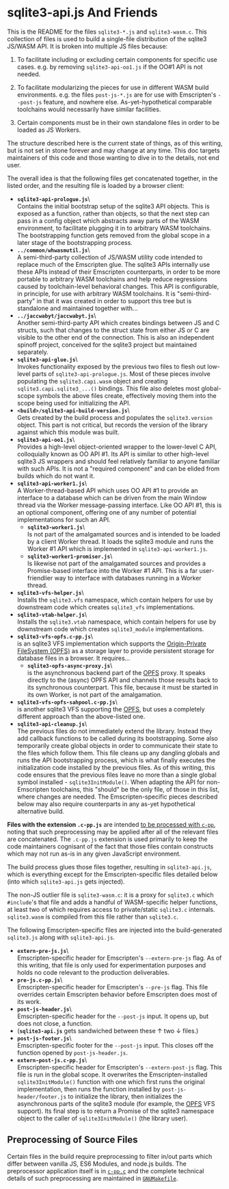 # sqlite3-api.js And Friends

This is the README for the files `sqlite3-*.js` and
`sqlite3-wasm.c`. This collection of files is used to build a
single-file distribution of the sqlite3 JS/WASM API. It is broken into
multiple JS files because:

1. To facilitate including or excluding certain components for
   specific use cases. e.g. by removing `sqlite3-api-oo1.js` if the
   OO#1 API is not needed.

2. To facilitate modularizing the pieces for use in different WASM
   build environments. e.g. the files `post-js-*.js` are for use with
   Emscripten's `--post-js` feature, and nowhere else.
   As-yet-hypothetical comparable toolchains would necessarily have
   similar facilities.

3. Certain components must be in their own standalone files in order
   to be loaded as JS Workers.

The structure described here is the current state of things, as of
this writing, but is not set in stone forever and may change at any
time. This doc targets maintainers of this code and those wanting to
dive in to the details, not end user.

The overall idea is that the following files get concatenated
together, in the listed order, and the resulting file is loaded by a
browser client:

- **`sqlite3-api-prologue.js`**\  
  Contains the initial bootstrap setup of the sqlite3 API
  objects. This is exposed as a function, rather than objects, so that
  the next step can pass in a config object which abstracts away parts
  of the WASM environment, to facilitate plugging it in to arbitrary
  WASM toolchains. The bootstrapping function gets removed from the
  global scope in a later stage of the bootstrapping process.
- **`../common/whwasmutil.js`**\  
  A semi-third-party collection of JS/WASM utility code intended to
  replace much of the Emscripten glue. The sqlite3 APIs internally use
  these APIs instead of their Emscripten counterparts, in order to be
  more portable to arbitrary WASM toolchains and help reduce
  regressions caused by toolchain-level behavioral changes. This API
  is configurable, in principle, for use with arbitrary WASM
  toolchains. It is "semi-third-party" in that it was created in order
  to support this tree but is standalone and maintained together
  with...
- **`../jaccwabyt/jaccwabyt.js`**\  
  Another semi-third-party API which creates bindings between JS
  and C structs, such that changes to the struct state from either JS
  or C are visible to the other end of the connection. This is also an
  independent spinoff project, conceived for the sqlite3 project but
  maintained separately.
- **`sqlite3-api-glue.js`**\  
  Invokes functionality exposed by the previous two files to flesh out
  low-level parts of `sqlite3-api-prologue.js`. Most of these pieces
  involve populating the `sqlite3.capi.wasm` object and creating
  `sqlite3.capi.sqlite3_...()` bindings. This file also deletes most
  global-scope symbols the above files create, effectively moving them
  into the scope being used for initializing the API.
- **`<build>/sqlite3-api-build-version.js`**\  
  Gets created by the build process and populates the
  `sqlite3.version` object. This part is not critical, but records the
  version of the library against which this module was built.
- **`sqlite3-api-oo1.js`**\  
  Provides a high-level object-oriented wrapper to the lower-level C
  API, colloquially known as OO API #1. Its API is similar to other
  high-level sqlite3 JS wrappers and should feel relatively familiar
  to anyone familiar with such APIs. It is not a "required component"
  and can be elided from builds which do not want it.
- **`sqlite3-api-worker1.js`**\  
  A Worker-thread-based API which uses OO API #1 to provide an
  interface to a database which can be driven from the main Window
  thread via the Worker message-passing interface. Like OO API #1,
  this is an optional component, offering one of any number of
  potential implementations for such an API.
    - **`sqlite3-worker1.js`**\  
      Is not part of the amalgamated sources and is intended to be
      loaded by a client Worker thread. It loads the sqlite3 module
      and runs the Worker #1 API which is implemented in
      `sqlite3-api-worker1.js`.
    - **`sqlite3-worker1-promiser.js`**\  
      Is likewise not part of the amalgamated sources and provides
      a Promise-based interface into the Worker #1 API. This is
      a far user-friendlier way to interface with databases running
      in a Worker thread.
- **`sqlite3-vfs-helper.js`**\  
  Installs the `sqlite3.vfs` namespace, which contain helpers for use
  by downstream code which creates `sqlite3_vfs` implementations.
- **`sqlite3-vtab-helper.js`**\  
  Installs the `sqlite3.vtab` namespace, which contain helpers for use
  by downstream code which creates `sqlite3_module` implementations.
- **`sqlite3-vfs-opfs.c-pp.js`**\  
  is an sqlite3 VFS implementation which supports the [Origin-Private
  FileSystem (OPFS)][OPFS] as a storage layer to provide persistent
  storage for database files in a browser. It requires...
    - **`sqlite3-opfs-async-proxy.js`**\  
      is the asynchronous backend part of the [OPFS][] proxy. It
      speaks directly to the (async) OPFS API and channels those
      results back to its synchronous counterpart. This file, because
      it must be started in its own Worker, is not part of the
      amalgamation.
- **`sqlite3-vfs-opfs-sahpool.c-pp.js`**\  
  is another sqlite3 VFS supporting the [OPFS][], but uses a
  completely different approach than the above-listed one.
- **`sqlite3-api-cleanup.js`**\  
  The previous files do not immediately extend the library. Instead
  they add callback functions to be called during its
  bootstrapping. Some also temporarily create global objects in order
  to communicate their state to the files which follow them. This file
  cleans up any dangling globals and runs the API bootstrapping
  process, which is what finally executes the initialization code
  installed by the previous files. As of this writing, this code
  ensures that the previous files leave no more than a single global
  symbol installed - `sqlite3InitModule()`. When adapting the API for
  non-Emscripten toolchains, this "should" be the only file, of those
  in this list, where changes are needed. The Emscripten-specific
  pieces described below may also require counterparts in any as-yet
  hypothetical alternative build.


**Files with the extension `.c-pp.js`** are intended [to be processed
with `c-pp`](#c-pp), noting that such preprocessing may be applied
after all of the relevant files are concatenated. The `.c-pp.js`
extension is used primarily to keep the code maintainers cognisant of
the fact that those files contain constructs which may not run as-is
in any given JavaScript environment.

The build process glues those files together, resulting in
`sqlite3-api.js`, which is everything except for the Emscripten-specific
files detailed below (into which `sqlite3-api.js` gets injected).

The non-JS outlier file is `sqlite3-wasm.c`: it is a proxy for
`sqlite3.c` which `#include`'s that file and adds a handful of
WASM-specific helper functions, at least two of which requires access
to private/static `sqlite3.c` internals. `sqlite3.wasm` is compiled
from this file rather than `sqlite3.c`.

The following Emscripten-specific files are injected into the
build-generated `sqlite3.js` along with `sqlite3-api.js`.

- **`extern-pre-js.js`**\  
  Emscripten-specific header for Emscripten's `--extern-pre-js`
  flag. As of this writing, that file is only used for experimentation
  purposes and holds no code relevant to the production deliverables.
- **`pre-js.c-pp.js`**\  
  Emscripten-specific header for Emscripten's `--pre-js` flag. This
  file overrides certain Emscripten behavior before Emscripten does
  most of its work.
- **`post-js-header.js`**\  
  Emscripten-specific header for the `--post-js` input. It opens up,
  but does not close, a function.
- (**`sqlite3-api.js`** gets sandwiched between these &uarr; two
  &darr; files.)
- **`post-js-footer.js`**\  
  Emscripten-specific footer for the `--post-js` input. This closes
  off the function opened by `post-js-header.js`.
- **`extern-post-js.c-pp.js`**\  
  Emscripten-specific header for Emscripten's `--extern-post-js`
  flag. This file is run in the global scope. It overwrites the
  Emscripten-installed `sqlite3InitModule()` function with one which
  first runs the original implementation, then runs the function
  installed by `post-js-header/footer.js` to initialize the library,
  then initializes the asynchronous parts of the sqlite3 module (for
  example, the [OPFS][] VFS support). Its final step is to return a
  Promise of the sqlite3 namespace object to the caller of
  `sqlite3InitModule()` (the library user).

<a id='c-pp'></a>
Preprocessing of Source Files
------------------------------------------------------------------------

Certain files in the build require preprocessing to filter in/out
parts which differ between vanilla JS, ES6 Modules, and node.js
builds. The preprocessor application itself is in
[`c-pp.c`](/file/ext/wasm/c-pp.c) and the complete technical details
of such preprocessing are maintained in
[`GNUMakefile`](/file/ext/wasm/GNUmakefile).


[OPFS]: https://developer.mozilla.org/en-US/docs/Web/API/File_System_API/Origin_private_file_system
